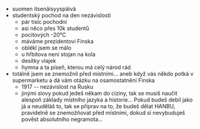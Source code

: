 - suomen itsenäisyyspäivä
- studentský pochod na den nezávislosti
  - pár tisíc pochodní
  - asi něco přes 10k studentů
  - pocitových -20°C
  - máváme prezidentovi Finska
  - oblékl jsem se málo
  - u hřbitova není stojan na kola
  - desítky vlajek
  - hymna a ta píseň, kterou má celý národ rád
- totálně jsem se znemožnil před místními... aneb když vás někdo potká v supermarketu a dá vám otázku na osamostatnění Finska
  - 1917 -- nezávislost na Rusku
  - jinými slovy pokud jedeš někam do ciziny, tak se musíš naučit alespoň základy místního jazyka a historie... Pokud budeš debil jako já a neuděláš to, tak se připrav na to, že budeš dělat HANBU, pravidelně se znemožňovat před místními, dokud si nevybuduješ pověst absolutního negramota...
 
